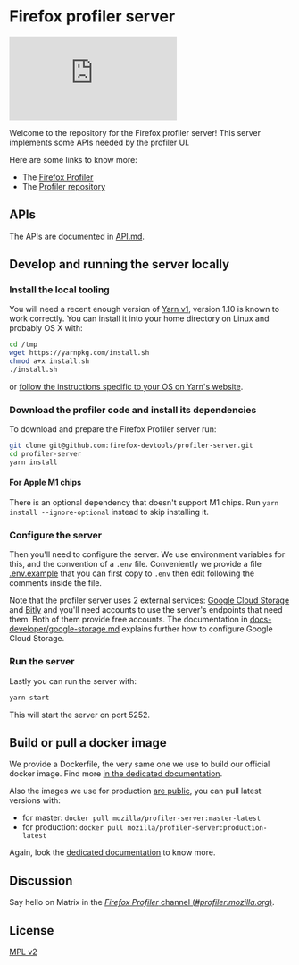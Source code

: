 # Firefox profiler server
[![Matrix][matrix-badge]][matrix]

Welcome to the repository for the Firefox profiler server! This server
implements some APIs needed by the profiler UI.

Here are some links to know more:
* The [Firefox Profiler]
* The [Profiler repository]

## APIs

The APIs are documented in [API.md](./API.md).

## Develop and running the server locally
### Install the local tooling
You will need a recent enough version of [Yarn v1](http://classic.yarnpkg.com/),
version 1.10 is known to work correctly.
You can install it into your home directory on Linux and probably OS X with:

```bash
cd /tmp
wget https://yarnpkg.com/install.sh
chmod a+x install.sh
./install.sh
```
or [follow the instructions specific to your OS on Yarn's website](https://classic.yarnpkg.com/en/docs/install).

### Download the profiler code and install its dependencies
To download and prepare the Firefox Profiler server run:

```bash
git clone git@github.com:firefox-devtools/profiler-server.git
cd profiler-server
yarn install
```

#### For Apple M1 chips

There is an optional dependency that doesn't support M1 chips. Run `yarn install --ignore-optional` instead to skip installing it.

### Configure the server

Then you'll need to configure the server. We use environment variables for this,
and the convention of a `.env` file. Conveniently we provide a file
[.env.example](.env.example) that you can first copy to `.env` then edit
following the comments inside the file.

Note that the profiler server uses 2 external services:
[Google Cloud Storage](https://cloud.google.com/storage/) and
[Bitly](https://bitly.com/) and you'll need accounts to use the server's
endpoints that need them. Both of them provide free accounts. The documentation
in [docs-developer/google-storage.md](docs-developer/google-storage.md) explains
further how to configure Google Cloud Storage.

### Run the server
Lastly you can run the server with:
```bash
yarn start
```
This will start the server on port 5252.

## Build or pull a docker image

We provide a Dockerfile, the very same one we use to build our official docker
image. Find more [in the dedicated documentation](docs-developer/docker.md).

Also the images we use for production [are public](https://hub.docker.com/r/mozilla/profiler-server/tags),
you can pull latest versions with:
* for master: `docker pull mozilla/profiler-server:master-latest`
* for production: `docker pull mozilla/profiler-server:production-latest`

Again, look the [dedicated documentation](docs-developer/docker.md) to know more.

## Discussion

Say hello on Matrix in the [*Firefox Profiler* channel (*#profiler:mozilla.org*)][matrix].

## License

[MPL v2](./LICENSE)

[matrix]: https://chat.mozilla.org/#/room/#profiler:mozilla.org
<!-- chat.mozilla.org's "real" server is mozilla.modular.im. -->
[matrix-badge]: https://img.shields.io/matrix/profiler:mozilla.org?server_fqdn=mozilla.modular.im&label=matrix
[Firefox Profiler]: https://profiler.firefox.com/
[Profiler repository]: https://github.com/firefox-devtools/profiler/
